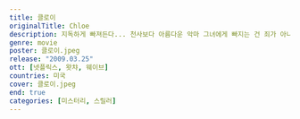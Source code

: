 ```yaml
---
title: 클로이
originalTitle: Chloe
description: 지독하게 빠져든다... 천사보다 아름다운 악마 그녀에게 빠지는 건 죄가 아니다...단란했던 예전과 달리 무너져만 가는 가족관계에 힘들어하던 캐서린(줄리안 무어)은 교수인 남편 데이빗(리암 니슨)이 어린 학생들과 외도하는 것이 아닌지 의심하게 된다. 이에 그녀는 그 동안 지켜 봐왔던 매혹적인 여인 클로이(아만다 사이프리드)에게 남편을 유혹하도록 부탁해 그를 시험하기로 한다. 클로이에게서 남편과의 관계를 듣던 캐서린은 자신이 질투하고 있음을 느끼지만, 그 감정이 누구에게로 향한 것인지 혼란스러워진다. 그리고 이내 자신은 물론 가족들까지 클로이가 쳐 놓은 위험한 거미줄에 걸려들었음을 알게 되는데…지독하게 매혹적인 클로이의 유혹, 그녀의 치명적인 비밀이 공개된다!
genre: movie
poster: 클로이.jpeg
release: "2009.03.25"
ott: [넷플릭스, 왓챠, 웨이브]
countries: 미국
cover: 클로이.jpeg
end: true
categories: [미스터리, 스릴러]
---
```

